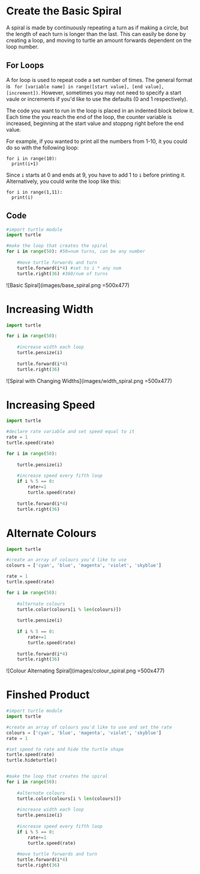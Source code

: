 # Create the Basic Spiral
A spiral is made by continuously repeating a turn as if making a circle, but the length of each turn is longer than the last. This can easily be done by creating a loop, and moving to turtle an amount forwards dependent on the loop number.

## For Loops
A for loop is used to repeat code a set number of times. The general format is ` for [variable name] in range([start value], [end value], [increment])`. However, sometimes you may not need to specify a start vaule or increments if you'd like to use the defaults (0 and 1 respectively). 

The code you want to run in the loop is placed in an indented block below it. Each time the you reach the end of the loop, the counter variable is increased, beginning at the start value and stoppng right before the end value.

For example, if you wanted to print all the numbers from 1-10, it you could do so with the following loop:
```pyhon
for i in range(10):
  print(i+1)
```
Since `i` starts at 0 and ends at 9, you have to add 1 to `i` before printing it. Alternatively, you could write the loop like this:
```pyhon
for i in range(1,11):
  print(i)
```

## Code
```python
#import turtle module
import turtle

#make the loop that creates the spiral
for i in range(50): #50=num turns, can be any number
  
    #move turtle forwards and turn
    turtle.forward(i*4) #set to i * any num
    turtle.right(36) #360/num of turns
```

![Basic Spiral](images/base_spiral.png =500x477)


# Increasing Width

```python
import turtle

for i in range(50):
  
    #increase width each loop
    turtle.pensize(i)
    
    turtle.forward(i*4)
    turtle.right(36)
```

![Spiral with Changing Widths](images/width_spiral.png =500x477)


# Increasing Speed

```python
import turtle

#declare rate variable and set speed equal to it
rate = 1
turtle.speed(rate)

for i in range(50):
    
    turtle.pensize(i)
    
    #increase speed every fifth loop
    if i % 5 == 0:
        rate+=1
        turtle.speed(rate)
    
    turtle.forward(i*4)
    turtle.right(36)
```


# Alternate Colours

```python
import turtle

#create an array of colours you'd like to use
colours = ['cyan', 'blue', 'magenta', 'violet', 'skyblue']

rate = 1
turtle.speed(rate)

for i in range(50):
  
    #alternate colours
    turtle.color(colours[i % len(colours)])
    
    turtle.pensize(i)
    
    if i % 5 == 0:
        rate+=1
        turtle.speed(rate)
    
    turtle.forward(i*4)
    turtle.right(36)
```

![Colour Alternating Spiral](images/colour_spiral.png =500x477)

# Finshed Product

```python
#import turtle module
import turtle

#create an array of colours you'd like to use and set the rate
colours = ['cyan', 'blue', 'magenta', 'violet', 'skyblue']
rate = 1

#set speed to rate and hide the turtle shape 
turtle.speed(rate)
turtle.hideturtle()


#make the loop that creates the spiral
for i in range(50):
  
    #alternate colours
    turtle.color(colours[i % len(colours)])
    
    #increase width each loop
    turtle.pensize(i)
    
    #increase speed every fifth loop
    if i % 5 == 0:
        rate+=1
        turtle.speed(rate)
    
    #move turtle forwards and turn
    turtle.forward(i*4)
    turtle.right(36)
```